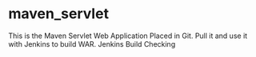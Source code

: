 # maven_servlet
This is the Maven Servlet Web Application Placed in Git.
Pull it and use it with Jenkins to build WAR.
Jenkins Build Checking
